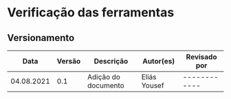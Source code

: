 # Verificação das ferramentas

## Versionamento

| Data       | Versão | Descrição           | Autor(es) | Revisado por |
| ---------- | ------ | ------------------- | ------------ | ------------ |
| 04.08.2021 | 0.1    | Adição do documento | Eliás Yousef | ------------ |

